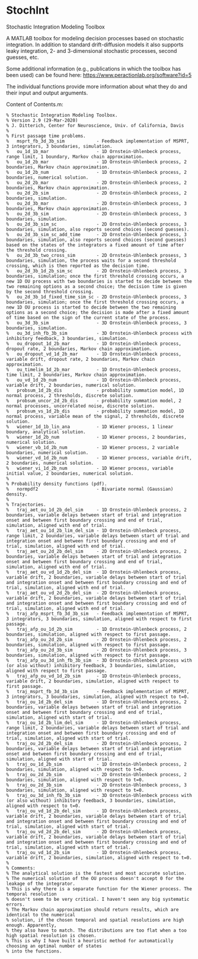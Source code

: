 # StochInt
Stochastic Integration Modeling Toolbox

A MATLAB toolbox for modeling decision processes based on stochastic integration. In addition to standard drift-diffusion models it also supports leaky integration, 2- and 3-dimensional stochastic processes, second guesses, etc.

Some additional information (e.g., publications in which the toolbox has been used) can be found here: https://www.peractionlab.org/software?id=5

The individual functions provide more information about what they do and their input and output arguments.

Content of Contents.m:

`% Stochastic Integration Modeling Toolbox.`<br/>
`% Version 2.9 (29-Mar-2020)`<br/>
`% J. Ditterich, Center for Neuroscience, Univ. of California, Davis`<br/>
`%`<br/>
`% First passage time problems.`<br/>
`%   msprt_fb_3d_3b_sim            - Feedback implementation of MSPRT, 3 integrators, 3 boundaries, simulation.`<br/>
`%   ou_1d_1b_mar                  - 1D Ornstein-Uhlenbeck process, range limit, 1 boundary, Markov chain approximation.`<br/>
`%   ou_1d_2b_mar                  - 1D Ornstein-Uhlenbeck process, 2 boundaries, Markov chain approximation.`<br/>
`%   ou_1d_2b_num                  - 1D Ornstein-Uhlenbeck process, 2 boundaries, numerical solution.`<br/>
`%   ou_2d_2b_mar                  - 2D Ornstein-Uhlenbeck process, 2 boundaries, Markov chain approximation.`<br/>
`%   ou_2d_2b_sim                  - 2D Ornstein-Uhlenbeck process, 2 boundaries, simulation.`<br/>
`%   ou_2d_3b_mar                  - 2D Ornstein-Uhlenbeck process, 3 boundaries, Markov chain approximation.`<br/>
`%   ou_2d_3b_sim                  - 2D Ornstein-Uhlenbeck process, 3 boundaries, simulation.`<br/>
`%   ou_2d_3b_sim_sc               - 2D Ornstein-Uhlenbeck process, 3 boundaries, simulation, also reports second choices (second guesses).`<br/>
`%   ou_2d_3b_sim_sc_add_time      - 2D Ornstein-Uhlenbeck process, 3 boundaries, simulation, also reports second choices (second guesses) based on the states of the integrators a fixed amount of time after the threshold crossing.`<br/>
`%   ou_2d_3b_two_cross_sim        - 2D Ornstein-Uhlenbeck prosess, 3 boundaries, simulation, the process waits for a second threshold crossing, which is then reported as the decision time.`<br/>
`%   ou_2d_3b_1d_2b_sim_sc         - 2D Ornstein-Uhlenbeck process, 3 boundaries, simulation; once the first threshold crossing occurs, a new 1D OU process with two boundaries is started to decide between the two remaining options as a second choice; the decision time is given by the second threshold crossing.`<br/>
`%   ou_2d_3b_1d_fixed_time_sim_sc - 2D Ornstein-Uhlenbeck process, 3 boundaries, simulation; once the first threshold crossing occurs, a new 1D OU process is started to decide between the two remaining options as a second choice; the decision is made after a fixed amount of time based on the sign of the current state of the process.`<br/>
`%   ou_3d_3b_sim                  - 3D Ornstein-Uhlenbeck process, 3 boundaries, simulation.`<br/>
`%   ou_3d_inh_fb_3b_sim           - 3D Ornstein-Uhlenbeck process with inhibitory feedback, 3 boundaries, simulation.`<br/>
`%   ou_dropout_1d_2b_mar          - 1D Ornstein-Uhlenbeck process, dropout rate, 2 boundaries, Markov chain approximation.`<br/>
`%   ou_dropout_vd_1d_2b_mar       - 1D Ornstein-Uhlenbeck process, variable drift, dropout rate, 2 boundaries, Markov chain approximation.`<br/>
`%   ou_timelim_1d_2b_mar          - 1D Ornstein-Uhlenbeck process, time limit, 2 boundaries, Markov chain approximation.`<br/>
`%   ou_vd_1d_2b_num               - 1D Ornstein-Uhlenbeck process, variable drift, 2 boundaries, numerical solution.`<br/>
`%   probsum_1d_2b_dis             - probability summation model, 1D normal process, 2 thresholds, discrete solution.`<br/>
`%   probsum_uncor_2d_2b_dis       - probability summation model, 2 normal processes, uncorrelated noise, discrete solution.`<br/>
`%   probsum_vs_1d_2b_dis          - probability summation model, 1D normal process, variable mean of the signal, 2 thresholds, discrete solution.`<br/>
`%   wiener_1d_1b_lin_ana          - 1D Wiener process, 1 linear boundary, analytical solution.`<br/>
`%   wiener_1d_2b_num              - 1D Wiener process, 2 boundaries, numerical solution.`<br/>
`%   wiener_vb_1d_2b_num           - 1D Wiener process, 2 variable boundaries, numerical solution.`<br/>
`%   wiener_vd_1d_2b_num           - 1D Wiener process, variable drift, 2 boundaries, numerical solution.`<br/>
`%   wiener_vi_1d_2b_num           - 1D Wiener process, variable initial value, 2 boundaries, numerical solution.`<br/>
`%`<br/>
`% Probability density functions (pdf).`<br/>
`%   normpdf2                      - Bivariate normal (Gaussian) density.`<br/>
`%`<br/>
`% Trajectories.`<br/>
`%   traj_aet_ou_1d_2b_del_sim     - 1D Ornstein-Uhlenbeck process, 2 boundaries, variable delays between start of trial and integration onset and between first boundary crossing and end of trial, simulation, aligned with end of trial.`<br/>
`%   traj_aet_ou_1d_2b_lim_del_sim - 1D Ornstein-Uhlenbeck process, range limit, 2 boundaries, variable delays between start of trial and integration onset and between first boundary crossing and end of trial, simulation, aligned with end of trial.`<br/>
`%   traj_aet_ou_2d_2b_del_sim     - 2D Ornstein-Uhlenbeck process, 2 boundaries, variable delays between start of trial and integration onset and between first boundary crossing and end of trial, simulation, aligned with end of trial.`<br/>
`%   traj_aet_ou_vd_1d_2b_del_sim  - 1D Ornstein-Uhlenbeck process, variable drift, 2 boundaries, variable delays between start of trial and integration onset and between first boundary crossing and end of trial, simulation, aligned with end of trial.`<br/>
`%   traj_aet_ou_vd_2d_2b_del_sim  - 2D Ornstein-Uhlenbeck process, variable drift, 2 boundaries, variable delays between start of trial and integration onset and between first boundary crossing and end of trial, simulation, aligned with end of trial.`<br/>
`%   traj_afp_msprt_fb_3d_3b_sim   - Feedback implementation of MSPRT, 3 integrators, 3 boundaries, simulation, aligned with respect to first passage.`<br/>
`%   traj_afp_ou_1d_2b_sim         - 1D Ornstein-Uhlenbeck process, 2 boundaries, simulation, aligned with respect to first passage.`<br/>
`%   traj_afp_ou_2d_2b_sim         - 2D Ornstein-Uhlenbeck process, 2 boundaries, simulation, aligned with respect to first passage.`<br/>
`%   traj_afp_ou_2d_3b_sim         - 2D Ornstein-Uhlenbeck process, 3 boundaries, simulation, aligned with respect to first passage.`<br/>
`%   traj_afp_ou_3d_inh_fb_3b_sim  - 3D Ornstein-Uhlenbeck process with (or also without) inhibitory feedback, 3 boundaries, simulation, aligned with respect to first passage.`<br/>
`%   traj_afp_ou_vd_1d_2b_sim      - 1D Ornstein-Uhlenbeck process, variable drift, 2 boundaries, simulation, aligned with respect to first passage.`<br/>
`%   traj_msprt_fb_3d_3b_sim       - Feedback implementation of MSPRT, 3 integrators, 3 boundaries, simulation, aligned with respect to t=0.`<br/>
`%   traj_ou_1d_2b_del_sim         - 1D Ornstein-Uhlenbeck process, 2 boundaries, variable delays between start of trial and integration onset and between first boundary crossing and end of trial, simulation, aligned with start of trial.`<br/>
`%   traj_ou_1d_2b_lim_del_sim     - 1D Ornstein-Uhlenbeck process, range limit, 2 boundaries, variable delays between start of trial and integration onset and between first boundary crossing and end of trial, simulation, aligned with start of trial.`<br/>
`%   traj_ou_2d_2b_del_sim         - 2D Ornstein-Uhlenbeck process, 2 boundaries, variable delays between start of trial and integration onset and between first boundary crossing and end of trial, simulation, aligned with start of trial.`<br/>
`%   traj_ou_1d_2b_sim             - 1D Ornstein-Uhlenbeck process, 2 boundaries, simulation, aligned with respect to t=0.`<br/>
`%   traj_ou_2d_2b_sim             - 2D Ornstein-Uhlenbeck process, 2 boundaries, simulation, aligned with respect to t=0.`<br/>
`%   traj_ou_2d_3b_sim             - 2D Ornstein-Uhlenbeck process, 3 boundaries, simulation, aligned with respect to t=0.`<br/>
`%   traj_ou_3d_inh_fb_3b_sim      - 3D Ornstein-Uhlenbeck process with (or also without) inhibitory feedback, 3 boundaries, simulation, aligned with respect to t=0.`<br/>
`%   traj_ou_vd_1d_2b_del_sim      - 1D Ornstein-Uhlenbeck process, variable drift, 2 boundaries, variable delays between start of trial and integration onset and between first boundary crossing and end of trial, simulation, aligned with start of trial.`<br/>
`%   traj_ou_vd_2d_2b_del_sim      - 2D Ornstein-Uhlenbeck process, variable drift, 2 boundaries, variable delays between start of trial and integration onset and between first boundary crossing and end of trial, simulation, aligned with start of trial.`<br/>
`%   traj_ou_vd_1d_2b_sim          - 1D Ornstein-Uhlenbeck process, variable drift, 2 boundaries, simulation, aligned with respect to t=0.`<br/>
`%`<br/>
`% Comments:`<br/>
`% The analytical solution is the fastest and most accurate solution.`<br/>
`% The numerical solution of the OU process doesn't accept 0 for the leakage of the integrator.`<br/>
`% This is why there is a separate function for the Wiener process. The temporal resolution`<br/>
`% doesn't seem to be very critical. I haven't seen any big systematic errors.`<br/>
`% The Markov chain approximation should return results, which are identical to the numerical`<br/>
`% solution, if the chosen temporal and spatial resolutions are high enough. Apparently,`<br/>
`% they also have to match. The distributions are too flat when a too high spatial resolution is chosen.`<br/>
`% This is why I have built a heuristic method for automatically choosing an optimal number of states`<br/>
`% into the functions.`<br/>